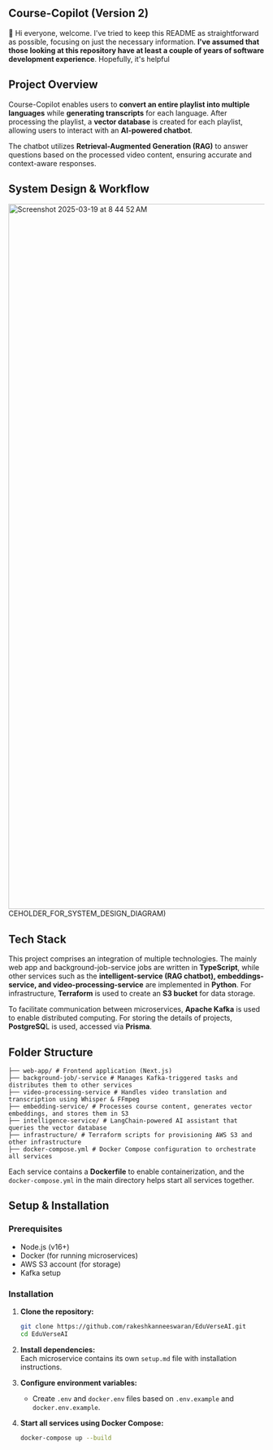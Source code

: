 ## **Course-Copilot (Version 2)**

👋 Hi everyone, welcome. I've tried to keep this README as straightforward as possible, focusing on just the necessary information. **I've assumed that those looking at this repository have at least a couple of years of software development experience**. Hopefully, it's helpful
## **Project Overview**  

Course-Copilot enables users to **convert an entire playlist into multiple languages** while **generating transcripts** for each language. After processing the playlist, a **vector database** is created for each playlist, allowing users to interact with an **AI-powered chatbot**.  

The chatbot utilizes **Retrieval-Augmented Generation (RAG)** to answer questions based on the processed video content, ensuring accurate and context-aware responses.  



## **System Design & Workflow**
<img width="1385" alt="Screenshot 2025-03-19 at 8 44 52 AM" src="https://github.com/user-attachments/assets/450b26ab-7513-464b-acd7-aad7c95cf2c0" />
CEHOLDER_FOR_SYSTEM_DESIGN_DIAGRAM)


## **Tech Stack**  
This project comprises an integration of multiple technologies. The mainly web app and background-job-service  jobs are written in **TypeScript**, while other services such as the **intelligent-service  (RAG chatbot), embeddings-service, and video-processing-service** are implemented in **Python**. For infrastructure, **Terraform** is used to create an **S3 bucket** for data storage.

To facilitate communication between microservices, **Apache Kafka** is used to enable distributed computing. For storing the details of projects, **PostgreSQ**L is used, accessed via **Prisma**.


## Folder Structure
```
├── web-app/ # Frontend application (Next.js)
├── background-job/-service # Manages Kafka-triggered tasks and distributes them to other services
├── video-processing-service # Handles video translation and transcription using Whisper & FFmpeg 
├── embedding-service/ # Processes course content, generates vector embeddings, and stores them in S3 
├── intelligence-service/ # LangChain-powered AI assistant that queries the vector database 
├── infrastructure/ # Terraform scripts for provisioning AWS S3 and other infrastructure 
├── docker-compose.yml # Docker Compose configuration to orchestrate all services
```
Each service contains a **Dockerfile** to enable containerization, and the `docker-compose.yml` in the main directory helps start all services together.

## Setup & Installation
### Prerequisites
- Node.js (v16+)
- Docker (for running microservices)
- AWS S3 account (for storage)
- Kafka setup

### Installation
1. **Clone the repository:**  
   ```sh
   git clone https://github.com/rakeshkanneeswaran/EduVerseAI.git
   cd EduVerseAI
   ```  
2. **Install dependencies:**  
   Each microservice contains its own `setup.md` file with installation instructions.  

3. **Configure environment variables:**  
   - Create `.env` and `docker.env` files based on `.env.example` and `docker.env.example`.  

4. **Start all services using Docker Compose:**  
   ```sh
   docker-compose up --build
   ```

